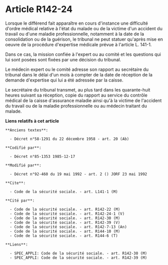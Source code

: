 # Article R142-24

Lorsque le différend fait apparaître en cours d'instance une difficulté d'ordre médical relative à l'état du malade ou de la
victime d'un accident du travail ou d'une maladie professionnelle, notamment à la date de la consolidation ou de la guérison,
le tribunal ne peut statuer qu'après mise en oeuvre de la procédure d'expertise médicale prévue à l'article L. 141-1. 

Dans ce cas, la mission confiée à l'expert ou au comité et les questions qui lui sont posées sont fixées par une décision du
tribunal. 

Le médecin expert ou le comité adresse son rapport au secrétaire du tribunal dans le délai d'un mois à compter de la date de
réception de la demande d'expertise qui lui a été adressée par la caisse.

Le secrétaire du tribunal transmet, au plus tard dans les quarante-huit heures suivant sa réception, copie du rapport au
service du contrôle médical de la caisse d'assurance maladie ainsi qu'à la victime de l'accident du travail ou de la maladie
professionnelle ou au médecin traitant du malade.

**Liens relatifs à cet article**

	**Anciens textes**:

	  - Décret n°58-1291 du 22 décembre 1958 - art. 20 (Ab)

	**Codifié par**:

	  - Décret n°85-1353 1985-12-17

	**Modifié par**:

	  - Décret n°92-460 du 19 mai 1992 - art. 2 () JORF 23 mai 1992

	**Cite**:

	  - Code de la sécurité sociale. - art. L141-1 (M)

	**Cité par**:

	  - Code de la sécurité sociale. - art. R142-22 (M)
	  - Code de la sécurité sociale. - art. R142-24-1 (V)
	  - Code de la sécurité sociale. - art. R142-30 (M)
	  - Code de la sécurité sociale. - art. R142-39 (V)
	  - Code de la sécurité sociale. - art. R142-7-13 (An)
	  - Code de la sécurité sociale. - art. R144-10 (M)
	  - Code de la sécurité sociale. - art. R144-6 (T)

	**Liens**:

	  - SPEC_APPLI: Code de la sécurité sociale. - art. R142-30 (M)
	  - SPEC_APPLI: Code de la sécurité sociale. - art. R142-39 (M)
